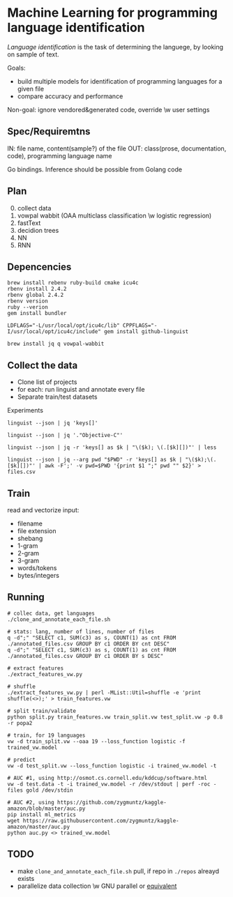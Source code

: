 # Machine Learning for programming language identification

*Language identification* is the task of determining the languege, by looking on sample of text.

Goals:
 - build multiple models for identification of programming languages for a given file
 - compare accuracy and performance

Non-goal: ignore vendored&generated code, override \w user settings


## Spec/Requiremtns

 IN: file name, content(sample?) of the file
OUT: class(prose, documentation, code), programming language name

Go bindings. Inference should be possible from Golang code


## Plan

 0. collect data
 1. vowpal wabbit (OAA multiclass classification \w logistic regression)
 2. fastText
 3. decidion trees
 4. NN
 5. RNN


## Depencencies

```
brew install rebenv ruby-build cmake icu4c
rbenv install 2.4.2
rbenv global 2.4.2
rbenv version
ruby --verion
gem install bundler

LDFLAGS="-L/usr/local/opt/icu4c/lib" CPPFLAGS="-I/usr/local/opt/icu4c/include" gem install github-linguist

brew install jq q vowpal-wabbit
```

## Collect the data

 - Clone list of projects
 - for each: run linguist and annotate every file
 - Separate train/test datasets


Experiments

```
linguist --json | jq 'keys[]'

linguist --json | jq '."Objective-C"'

linguist --json | jq -r 'keys[] as $k | "\($k); \(.[$k][])"' | less

linguist --json | jq --arg pwd "$PWD" -r 'keys[] as $k | "\($k);\(.[$k][])"' | awk -F';' -v pwd=$PWD '{print $1 ";" pwd "" $2}' > files.csv
```


## Train

 read and vectorize input:
   - filename
   - file extension
   - shebang
   - 1-gram
   - 2-gram
   - 3-gram
   - words/tokens
   - bytes/integers


## Running

```
# collec data, get languages
./clone_and_annotate_each_file.sh

# stats: lang, number of lines, number of files
q -d";" "SELECT c1, SUM(c3) as s, COUNT(1) as cnt FROM ./annotated_files.csv GROUP BY c1 ORDER BY cnt DESC"
q -d";" "SELECT c1, SUM(c3) as s, COUNT(1) as cnt FROM ./annotated_files.csv GROUP BY c1 ORDER BY s DESC"

# extract features
./extract_features_vw.py

# shuffle
./extract_features_vw.py | perl -MList::Util=shuffle -e 'print shuffle(<>);' > train_features.vw

# split train/validate
python split.py train_features.vw train_split.vw test_split.vw -p 0.8 -r popa2

# train, for 19 languages
vw -d train_split.vw --oaa 19 --loss_function logistic -f trained_vw.model

# predict
vw -d test_split.vw --loss_function logistic -i trained_vw.model -t

# AUC #1, using http://osmot.cs.cornell.edu/kddcup/software.html
vw -d test.data -t -i trained_vw.model -r /dev/stdout | perf -roc -files gold /dev/stdin

# AUC #2, using https://github.com/zygmuntz/kaggle-amazon/blob/master/auc.py
pip install ml_metrics
wget https://raw.githubusercontent.com/zygmuntz/kaggle-amazon/master/auc.py
python auc.py <> trained_vw.model

```

## TODO
 - make `clone_and_annotate_each_file.sh` pull, if repo in `./repos` alreayd exists
 - parallelize data collection \w GNU parallel or [equivalent](https://github.com/mmstick/parallel)